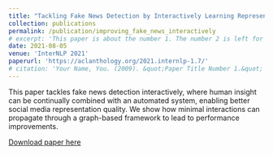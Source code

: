 ```yaml
---
title: "Tackling Fake News Detection by Interactively Learning Representations using Graph Neural Networks"
collection: publications
permalink: /publication/improving_fake_news_interactively
# excerpt: 'This paper is about the number 1. The number 2 is left for future work.'
date: 2021-08-05
venue: 'InterNLP 2021'
paperurl: 'https://aclanthology.org/2021.internlp-1.7/'
# citation: 'Your Name, You. (2009). &quot;Paper Title Number 1.&quot; <i>Journal 1</i>. 1(1).'
---
```

This paper tackles fake news detection interactively, where human insight can be continually combined with an automated system, enabling better social media representation quality. We show how minimal interactions can propagate through a graph-based framework to lead to performance improvements.

[Download paper here](https://aclanthology.org/2021.internlp-1.7/)